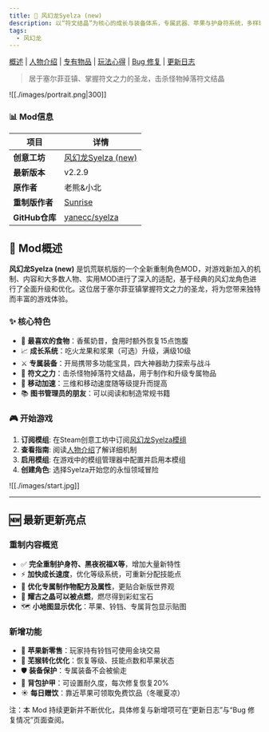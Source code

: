 ```yaml
---
title: 🐉 风幻龙Syelza (new)
description: 以“符文结晶”为核心的成长与装备体系，专属武器、苹果与护身符系统，多样玩法与可选技能树预览功能。
tags:
  - 风幻龙
---
```


[概述](./index.md) | [人物介绍](./character.md) | [专有物品](./inventory.md) | [玩法心得](./tips.md) | [Bug 修复](./patches.md) | [更新日志](./changelog.md)

> 居于塞尔菲亚镇、掌握符文之力的圣龙，击杀怪物掉落符文结晶

![[./images/portrait.png|300]]

### 📊 Mod信息

|      项目      |                                           详情                                          |
| -------------- | --------------------------------------------------------------------------------------- |
| **创意工坊**   | [风幻龙Syelza (new)](https://steamcommunity.com/sharedfiles/filedetails/?id=3287427802) |
| **最新版本**   | v2.2.9                                                                                  |
| **原作者**     | 老熊&小北                                                                               |
| **重制版作者** | [Sunrise](https://steamcommunity.com/id/yanecc)                                         |
| **GitHub仓库** | [yanecc/syelza](https://github.com/yanecc/syelza.dontstarvetogether)                    |

## 📖 Mod概述

**风幻龙Syelza (new)** 是饥荒联机版的一个全新重制角色MOD，对游戏新加入的机制、内容和大多数人物、实用MOD进行了深入的适配，基于经典的风幻龙角色进行了全面升级和优化。这位居于塞尔菲亚镇掌握符文之力的圣龙，将为您带来独特而丰富的游戏体验。

### ✨ 核心特色

- 🍌 **最喜欢的食物**：香蕉奶昔，食用时额外恢复15点饱腹
- 📈 **成长系统**：吃火龙果和浆果（可选）升级，满级10级
- ⚔️ **专属装备**：开局携带多功能宝具，四大神器助力探索与战斗
- 🔮 **符文之力**：击杀怪物掉落符文结晶，用于制作和升级专属物品
- 🏃 **移动加速**：三维和移动速度随等级提升而提高
- 📚 **图书管理员的朋友**：可以阅读和制造常规书籍

### 🎮 开始游戏

1. **订阅模组**: 在Steam创意工坊中订阅[风幻龙Syelza模组](https://steamcommunity.com/sharedfiles/filedetails/?id=3287427802)
2. **查看指南**: 阅读[人物介绍](./character)了解详细机制
3. **启用模组**: 在游戏中的模组管理器中配置并启用本模组
4. **创建角色**: 选择Syelza开始您的永恒领域冒险

![[./images/start.jpg]]

---

## 🆕 最新更新亮点

### 重制内容概览

- ✅ **完全重制护身符、黑夜祝福X等**，增加大量新特性
- ⚡ **加快成长速度**，优化等级系统，可重新分配技能点
- 🔧 **优化专属制作物配方及属性**，更贴合新版世界观
- 💎 **耀古之晶可以被点燃**，燃尽得到彩虹宝石
- 🗺️ **小地图显示优化**：苹果、铃铛、专属背包显示贴图

### 新增功能

- 🍎 **苹果新零售**：玩家持有铃铛可使用金块交易
- 🐒 **芜猴转化优化**：恢复等级、技能点数和苹果状态
- 🛡️ **装备保护**：专属装备不会被偷走
- 🎒 **背包护甲**：可设置耐久度，每次修复恢复20%
- ☀️ **每日赠饮**：靠近苹果可领取免费饮品（冬暖夏凉）

注：本 Mod 持续更新并不断优化，具体修复与新增项可在“更新日志”与“Bug 修复情况”页面查阅。
